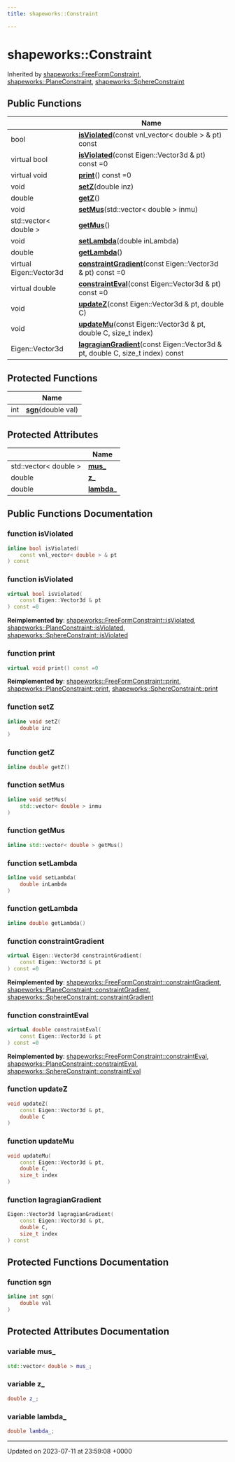 ```yaml
---
title: shapeworks::Constraint

---
```


# shapeworks::Constraint





Inherited by [shapeworks::FreeFormConstraint](../Classes/classshapeworks_1_1FreeFormConstraint.md), [shapeworks::PlaneConstraint](../Classes/classshapeworks_1_1PlaneConstraint.md), [shapeworks::SphereConstraint](../Classes/classshapeworks_1_1SphereConstraint.md)

## Public Functions

|                | Name           |
| -------------- | -------------- |
| bool | **[isViolated](../Classes/classshapeworks_1_1Constraint.md#function-isviolated)**(const vnl_vector< double > & pt) const |
| virtual bool | **[isViolated](../Classes/classshapeworks_1_1Constraint.md#function-isviolated)**(const Eigen::Vector3d & pt) const =0 |
| virtual void | **[print](../Classes/classshapeworks_1_1Constraint.md#function-print)**() const =0 |
| void | **[setZ](../Classes/classshapeworks_1_1Constraint.md#function-setz)**(double inz) |
| double | **[getZ](../Classes/classshapeworks_1_1Constraint.md#function-getz)**() |
| void | **[setMus](../Classes/classshapeworks_1_1Constraint.md#function-setmus)**(std::vector< double > inmu) |
| std::vector< double > | **[getMus](../Classes/classshapeworks_1_1Constraint.md#function-getmus)**() |
| void | **[setLambda](../Classes/classshapeworks_1_1Constraint.md#function-setlambda)**(double inLambda) |
| double | **[getLambda](../Classes/classshapeworks_1_1Constraint.md#function-getlambda)**() |
| virtual Eigen::Vector3d | **[constraintGradient](../Classes/classshapeworks_1_1Constraint.md#function-constraintgradient)**(const Eigen::Vector3d & pt) const =0 |
| virtual double | **[constraintEval](../Classes/classshapeworks_1_1Constraint.md#function-constrainteval)**(const Eigen::Vector3d & pt) const =0 |
| void | **[updateZ](../Classes/classshapeworks_1_1Constraint.md#function-updatez)**(const Eigen::Vector3d & pt, double C) |
| void | **[updateMu](../Classes/classshapeworks_1_1Constraint.md#function-updatemu)**(const Eigen::Vector3d & pt, double C, size_t index) |
| Eigen::Vector3d | **[lagragianGradient](../Classes/classshapeworks_1_1Constraint.md#function-lagragiangradient)**(const Eigen::Vector3d & pt, double C, size_t index) const |

## Protected Functions

|                | Name           |
| -------------- | -------------- |
| int | **[sgn](../Classes/classshapeworks_1_1Constraint.md#function-sgn)**(double val) |

## Protected Attributes

|                | Name           |
| -------------- | -------------- |
| std::vector< double > | **[mus_](../Classes/classshapeworks_1_1Constraint.md#variable-mus-)**  |
| double | **[z_](../Classes/classshapeworks_1_1Constraint.md#variable-z-)**  |
| double | **[lambda_](../Classes/classshapeworks_1_1Constraint.md#variable-lambda-)**  |

## Public Functions Documentation

### function isViolated

```cpp
inline bool isViolated(
    const vnl_vector< double > & pt
) const
```


### function isViolated

```cpp
virtual bool isViolated(
    const Eigen::Vector3d & pt
) const =0
```


**Reimplemented by**: [shapeworks::FreeFormConstraint::isViolated](../Classes/classshapeworks_1_1FreeFormConstraint.md#function-isviolated), [shapeworks::PlaneConstraint::isViolated](../Classes/classshapeworks_1_1PlaneConstraint.md#function-isviolated), [shapeworks::SphereConstraint::isViolated](../Classes/classshapeworks_1_1SphereConstraint.md#function-isviolated)


### function print

```cpp
virtual void print() const =0
```


**Reimplemented by**: [shapeworks::FreeFormConstraint::print](../Classes/classshapeworks_1_1FreeFormConstraint.md#function-print), [shapeworks::PlaneConstraint::print](../Classes/classshapeworks_1_1PlaneConstraint.md#function-print), [shapeworks::SphereConstraint::print](../Classes/classshapeworks_1_1SphereConstraint.md#function-print)


### function setZ

```cpp
inline void setZ(
    double inz
)
```


### function getZ

```cpp
inline double getZ()
```


### function setMus

```cpp
inline void setMus(
    std::vector< double > inmu
)
```


### function getMus

```cpp
inline std::vector< double > getMus()
```


### function setLambda

```cpp
inline void setLambda(
    double inLambda
)
```


### function getLambda

```cpp
inline double getLambda()
```


### function constraintGradient

```cpp
virtual Eigen::Vector3d constraintGradient(
    const Eigen::Vector3d & pt
) const =0
```


**Reimplemented by**: [shapeworks::FreeFormConstraint::constraintGradient](../Classes/classshapeworks_1_1FreeFormConstraint.md#function-constraintgradient), [shapeworks::PlaneConstraint::constraintGradient](../Classes/classshapeworks_1_1PlaneConstraint.md#function-constraintgradient), [shapeworks::SphereConstraint::constraintGradient](../Classes/classshapeworks_1_1SphereConstraint.md#function-constraintgradient)


### function constraintEval

```cpp
virtual double constraintEval(
    const Eigen::Vector3d & pt
) const =0
```


**Reimplemented by**: [shapeworks::FreeFormConstraint::constraintEval](../Classes/classshapeworks_1_1FreeFormConstraint.md#function-constrainteval), [shapeworks::PlaneConstraint::constraintEval](../Classes/classshapeworks_1_1PlaneConstraint.md#function-constrainteval), [shapeworks::SphereConstraint::constraintEval](../Classes/classshapeworks_1_1SphereConstraint.md#function-constrainteval)


### function updateZ

```cpp
void updateZ(
    const Eigen::Vector3d & pt,
    double C
)
```


### function updateMu

```cpp
void updateMu(
    const Eigen::Vector3d & pt,
    double C,
    size_t index
)
```


### function lagragianGradient

```cpp
Eigen::Vector3d lagragianGradient(
    const Eigen::Vector3d & pt,
    double C,
    size_t index
) const
```


## Protected Functions Documentation

### function sgn

```cpp
inline int sgn(
    double val
)
```


## Protected Attributes Documentation

### variable mus_

```cpp
std::vector< double > mus_;
```


### variable z_

```cpp
double z_;
```


### variable lambda_

```cpp
double lambda_;
```


-------------------------------

Updated on 2023-07-11 at 23:59:08 +0000
